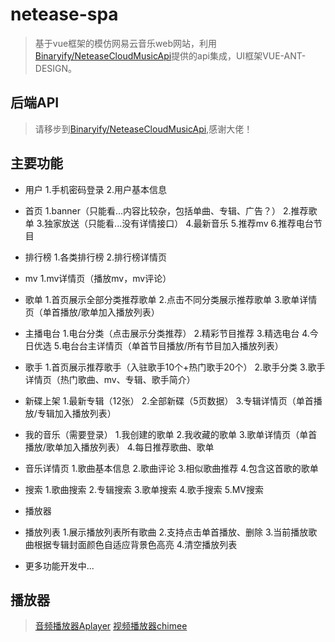 # netease-spa

> 基于vue框架的模仿网易云音乐web网站，利用[Binaryify/NeteaseCloudMusicApi](https://github.com/Binaryify/NeteaseCloudMusicApi)提供的api集成，UI框架VUE-ANT-DESIGN。

## 后端API

> 请移步到[Binaryify/NeteaseCloudMusicApi](https://github.com/Binaryify/NeteaseCloudMusicApi),感谢大佬！

## 主要功能

+ 用户
   1.手机密码登录
   2.用户基本信息

+ 首页
   1.banner（只能看...内容比较杂，包括单曲、专辑、广告？）
   2.推荐歌单
   3.独家放送（只能看...没有详情接口）
   4.最新音乐
   5.推荐mv
   6.推荐电台节目

+ 排行榜
   1.各类排行榜
   2.排行榜详情页

+ mv
   1.mv详情页（播放mv，mv评论）

+ 歌单
   1.首页展示全部分类推荐歌单
   2.点击不同分类展示推荐歌单
   3.歌单详情页（单首播放/歌单加入播放列表）

+ 主播电台
   1.电台分类（点击展示分类推荐）
   2.精彩节目推荐
   3.精选电台
   4.今日优选
   5.电台台主详情页（单首节目播放/所有节目加入播放列表）

+ 歌手
   1.首页展示推荐歌手（入驻歌手10个+热门歌手20个）
   2.歌手分类
   3.歌手详情页（热门歌曲、mv、专辑、歌手简介）

+ 新碟上架
   1.最新专辑（12张）
   2.全部新碟（5页数据）
   3.专辑详情页（单首播放/专辑加入播放列表）

+ 我的音乐（需要登录）
   1.我创建的歌单
   2.我收藏的歌单
   3.歌单详情页（单首播放/歌单加入播放列表）
   4.每日推荐歌曲、歌单

+ 音乐详情页
   1.歌曲基本信息
   2.歌曲评论
   3.相似歌曲推荐
   4.包含这首歌的歌单

+ 搜索
   1.歌曲搜索
   2.专辑搜索
   3.歌单搜索
   4.歌手搜索
   5.MV搜索

+ 播放器

+ 播放列表
   1.展示播放列表所有歌曲
   2.支持点击单首播放、删除
   3.当前播放歌曲根据专辑封面颜色自适应背景色高亮
   4.清空播放列表

+ 更多功能开发中...

## 播放器
> [音频播放器Aplayer](https://github.com/MoePlayer/APlayer)
> [视频播放器chimee](http://chimee.org/)

